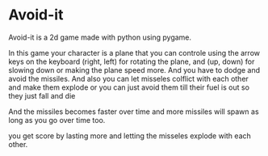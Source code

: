 # Avoid-it
Avoid-it is a 2d game made with python using pygame.

In this game your character is a plane that you can controle using the arrow keys on the keyboard
(right, left) for rotating the plane, and (up, down) for slowing down or making the plane speed more.
And you have to dodge and avoid the missiles.
And also you can let misseles colflict with each other and make them explode or you can just avoid them till their fuel is out so they just fall and die

And the missiles becomes faster over time
and more missiles will spawn as long as you go over time too.

you get score by lasting more and letting the misseles explode with each other.
